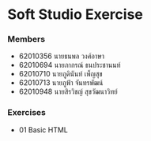 # Soft Studio Exercise

### Members
- 62010356 นายธนพล วงศ์อาษา
- 62010694 นายภากรณ์ ธนประชานนท์
- 62010710 นายภูดินันท์ เพ็ญสุข
- 62010713 นายภูฟ้า จันทรพัฒน์
- 62010948 นายสิรวิชญ์ สุขวัฒนาวิทย์

### Exercises
- 01 Basic HTML